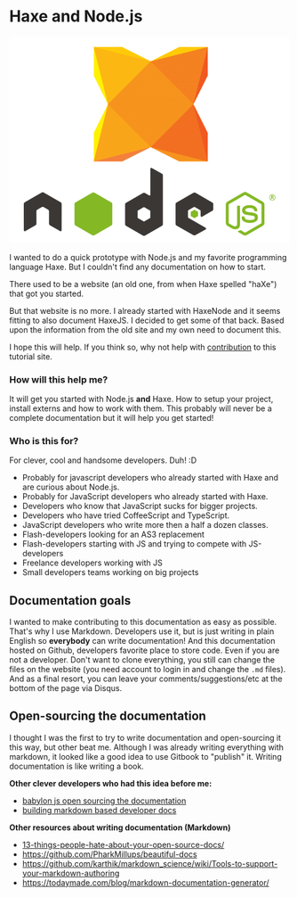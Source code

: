 # Haxe and Node.js

![Haxe logo](img/haxe_nodejs_logos.png)

I wanted to do a quick prototype with Node.js and my favorite programming language Haxe.
But I couldn't find any documentation on how to start.

There used to be a website (an old one, from when Haxe spelled "haXe") that got you started.

But that website is no more. I already started with HaxeNode and it seems fitting to also document HaxeJS. I decided to get some of that back.
Based upon the information from the old site and my own need to document this.

I hope this will help. If you think so, why not help with [contribution](contribute.md) to this tutorial site.


### How will this help me?

It will get you started with Node.js **and** Haxe.
How to setup your project, install externs and how to work with them. This probably will never be a complete documentation but it will help you get started!

### Who is this for?

For clever, cool and handsome developers. Duh! :D

* Probably for javascript developers who already started with Haxe and are curious about Node.js.
* Probably for JavaScript developers who already started with Haxe.
* Developers who know that JavaScript sucks for bigger projects.
* Developers who have tried CoffeeScript and TypeScript.
* JavaScript developers who write more then a half a dozen classes.
* Flash-developers looking for an AS3 replacement
* Flash-developers starting with JS and trying to compete with JS-developers
* Freelance developers working with JS
* Small developers teams working on big projects

## Documentation goals

I wanted to make contributing to this documentation as easy as possible.
That's why I use Markdown. Developers use it, but is just writing in plain English so **everybody** can write documentation!
And this documentation hosted on Github, developers favorite place to store code.
Even if you are not a developer. Don't want to clone everything, you still can change the files on the website (you need account to login in and change the `.md` files).
And as a final resort, you can leave your comments/suggestions/etc at the bottom of the page via Disqus.


## Open-sourcing the documentation

I thought I was the first to try to write documentation and open-sourcing it this way, but other beat me.
Although I was already writing everything with markdown, it looked like a good idea to use Gitbook to "publish" it. Writing documentation is like writing a book.

**Other clever developers who had this idea before me:**

* [babylon js open sourcing the documentation](http://blogs.msdn.com/b/eternalcoding/archive/2015/08/11/babylon-js-open-sourcing-the-documentation.aspx)
* [building markdown based developer docs](https://medium.com/code-stories/building-markdown-based-developer-docs-87c0317c56f7)


**Other resources about writing documentation (Markdown)**

* [13-things-people-hate-about-your-open-source-docs/](http://blog.smartbear.com/careers/13-things-people-hate-about-your-open-source-docs/)
* <https://github.com/PharkMillups/beautiful-docs>
* <https://github.com/karthik/markdown_science/wiki/Tools-to-support-your-markdown-authoring>
* <https://todaymade.com/blog/markdown-documentation-generator/>
